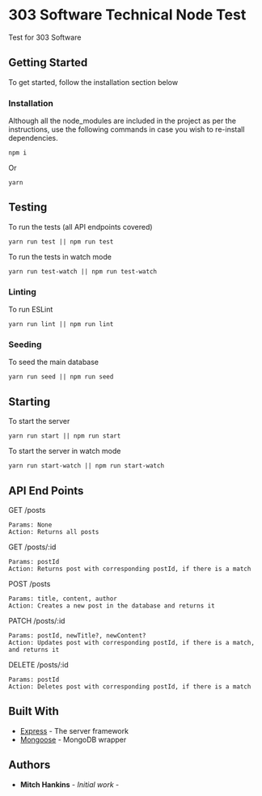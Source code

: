 # 303 Software Technical Node Test

Test for 303 Software

## Getting Started

To get started, follow the installation section below

### Installation

Although all the node_modules are included in the project as per the instructions, use the following commands in case you wish to re-install dependencies.

```
npm i
```

Or

```
yarn
```


## Testing

To run the tests (all API endpoints covered)

```
yarn run test || npm run test
```

To run the tests in watch mode

```
yarn run test-watch || npm run test-watch
```

### Linting

To run ESLint

```
yarn run lint || npm run lint
```

### Seeding

To seed the main database 

```
yarn run seed || npm run seed
```

## Starting

To start the server

```
yarn run start || npm run start
```

To start the server in watch mode

```
yarn run start-watch || npm run start-watch
```

## API End Points

GET /posts

```
Params: None
Action: Returns all posts 
```

GET /posts/:id

```
Params: postId
Action: Returns post with corresponding postId, if there is a match 
```

POST /posts

```
Params: title, content, author
Action: Creates a new post in the database and returns it
```

PATCH /posts/:id

```
Params: postId, newTitle?, newContent?
Action: Updates post with corresponding postId, if there is a match, and returns it
```

DELETE /posts/:id

```
Params: postId
Action: Deletes post with corresponding postId, if there is a match
```

## Built With

* [Express](https://github.com/expressjs) - The server framework
* [Mongoose](https://github.com/Automattic/mongoose) - MongoDB wrapper

## Authors

* **Mitch Hankins** - *Initial work* -
